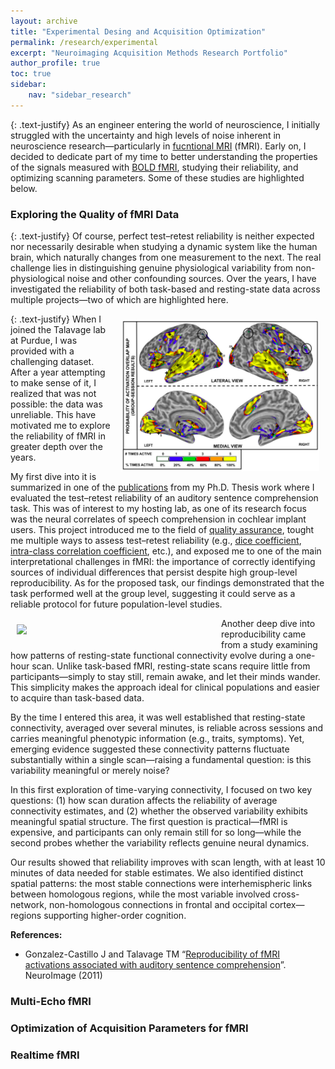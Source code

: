 ```yaml
---
layout: archive
title: "Experimental Desing and Acquisition Optimization"
permalink: /research/experimental
excerpt: "Neuroimaging Acquisition Methods Research Portfolio"
author_profile: true
toc: true
sidebar:
    nav: "sidebar_research"
---
```


{: .text-justify}
As an engineer entering the world of neuroscience, I initially struggled with the uncertainty and high levels of noise inherent in neuroscience research—particularly in <a href="https://en.wikipedia.org/wiki/Functional_magnetic_resonance_imaging">fucntional MRI</a> (fMRI). Early on, I decided to dedicate part of my time to better understanding the properties of the signals measured with <a href="https://en.wikipedia.org/wiki/Blood-oxygenation-level%E2%80%93dependent_imaging">BOLD fMRI</a>, studying their reliability, and optimizing scanning parameters. Some of these studies are highlighted below.

### Exploring the Quality of fMRI Data

{: .text-justify}
Of course, perfect test–retest reliability is neither expected nor necessarily desirable when studying a dynamic system like the human brain, which naturally changes from one measurement to the next. The real challenge lies in distinguishing genuine physiological variability from non-physiological noise and other confounding sources. Over the years, I have investigated the reliability of both task-based and resting-state data across multiple projects—two of which are highlighted here.

<img align="right" src="/assets/pub_images/repro_2017.png" width="317 px" style="padding: 10px">
{: .text-justify}
When I joined the Talavage lab at Purdue, I was provided with a challenging dataset. After a year attempting to make sense of it, I realized that was not possible: the data was unreliable. This have motivated me to explore the reliability of fMRI in greater depth over the years.

My first dive into it is summarized in one of the [publications](https://www.sciencedirect.com/science/article/abs/pii/S105381191001284X) from my Ph.D. Thesis work where I evaluated the test–retest reliability of an auditory sentence comprehension task. This was of interest to my hosting lab, as one of its research focus was the neural correlates of speech comprehension in cochlear implant users. This project introduced me to the field of [quality assurance](https://www.frontiersin.org/research-topics/33922/demonstrating-quality-control-qc-procedures-in-fmri/magazine), tought me multiple ways to assess test–retest reliability (e.g., [dice coefficient](https://en.wikipedia.org/wiki/Dice-S%C3%B8rensen_coefficien), [intra-class correlation coefficient](https://en.wikipedia.org/wiki/Intraclass_correlation), etc.), and exposed me to one of the main interpretational challenges in fMRI: the importance of correctly identifying sources of individual differences that persist despite high group-level reproducibility. As for the proposed task, our findings demonstrated that the task performed well at the group level, suggesting it could serve as a reliable protocol for future population-level studies.

<img align="left" src="https://javiergcas.github.io/files/research/tvfc/research_tvfc_img01.png" width="317 px" style="padding: 10px">
Another deep dive into reproducibility came from a study examining how patterns of resting-state functional connectivity evolve during a one-hour scan. Unlike task-based fMRI, resting-state scans require little from participants—simply to stay still, remain awake, and let their minds wander. This simplicity makes the approach ideal for clinical populations and easier to acquire than task-based data.

By the time I entered this area, it was well established that resting-state connectivity, averaged over several minutes, is reliable across sessions and carries meaningful phenotypic information (e.g., traits, symptoms). Yet, emerging evidence suggested these connectivity patterns fluctuate substantially within a single scan—raising a fundamental question: is this variability meaningful or merely noise?

In this first exploration of time-varying connectivity, I focused on two key questions: (1) how scan duration affects the reliability of average connectivity estimates, and (2) whether the observed variability exhibits meaningful spatial structure. The first question is practical—fMRI is expensive, and participants can only remain still for so long—while the second probes whether the variability reflects genuine neural dynamics.

Our results showed that reliability improves with scan length, with at least 10 minutes of data needed for stable estimates. We also identified distinct spatial patterns: the most stable connections were interhemispheric links between homologous regions, while the most variable involved cross-network, non-homologous connections in frontal and occipital cortex—regions supporting higher-order cognition.

**References:**
* Gonzalez-Castillo J and Talavage TM “[Reproducibility of fMRI activations associated with auditory sentence comprehension](https://pmc.ncbi.nlm.nih.gov/articles/PMC3008333/pdf/nihms-244051.pdf)”. NeuroImage (2011)

### Multi-Echo fMRI

### Optimization of Acquisition Parameters for fMRI

### Realtime fMRI 

